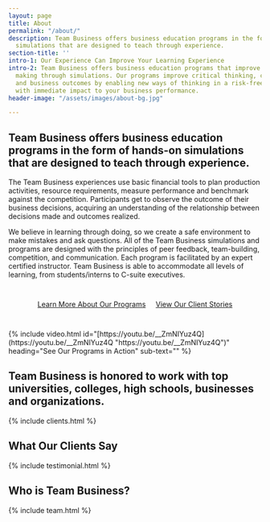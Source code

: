 ```yaml
---
layout: page
title: About
permalink: "/about/"
description: Team Business offers business education programs in the form of hands-on
  simulations that are designed to teach through experience.
section-title: ''
intro-1: Our Experience Can Improve Your Learning Experience
intro-2: Team Business offers business education programs that improve business decision
  making through simulations. Our programs improve critical thinking, collaboration
  and business outcomes by enabling new ways of thinking in a risk-free environment
  with immediate impact to your business performance.
header-image: "/assets/images/about-bg.jpg"

---
```

## Team Business offers business education programs in the form of hands-on simulations that are designed to teach through experience.

The Team Business experiences use basic financial tools to plan production activities, resource requirements, measure performance and benchmark against the competition. Participants get to observe the outcome of their business decisions, acquiring an understanding of the relationship between decisions made and outcomes realized.

We believe in learning through doing, so we create a safe environment to make mistakes and ask questions. All of the Team Business simulations and programs are designed with the principles of peer feedback, team-building, competition, and communication. Each program is facilitated by an expert certified instructor. Team Business is able to accommodate all levels of learning, from students/interns to C-suite executives.

<!-- Buttons -->
<div style="display:flex; justify-content:center; flex-wrap:wrap; margin:2rem 0;">
<a href="/#our-programs" class="btn btn-default" style="margin:10px;">Learn More About Our Programs</a>
<a href="/client-stories/" class="btn btn-default" style="margin:10px;">View Our Client Stories</a>
</div>

<!-- Team Business Programs Video (you can edit the video ID, heading, and sub-text fields below) --> {% include video.html id="[https://youtu.be/__ZmNIYuz4Q](https://youtu.be/__ZmNIYuz4Q "https://youtu.be/__ZmNIYuz4Q")" heading="See Our Programs in Action" sub-text="" %}

## Team Business is honored to work with top universities, colleges, high schools, businesses and organizations.

<!-- Add, delete, or edit these in 'Clients' -->
{% include clients.html %}

## What Our Clients Say

<!-- Add, delete, or edit these in 'Clients' -->
{% include testimonial.html %}

## Who is Team Business?

<!-- Add, delete, or edit these in 'Team Members' -->
{% include team.html %}